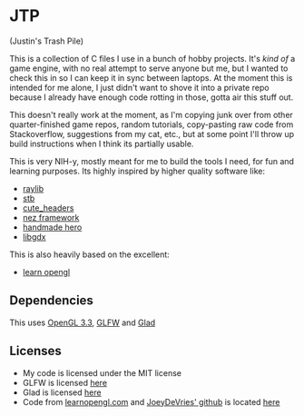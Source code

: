 # JTP

(Justin's Trash Pile)

This is a collection of C files I use in a bunch of hobby projects. It's _kind of_ a game engine, with no real attempt to serve anyone but me, but I wanted to check this in so I can keep it in sync between laptops. At the moment this is intended for me alone, I just didn't want to shove it into a private repo because I already have enough code rotting in those, gotta air this stuff out.

This doesn't really work at the moment, as I'm copying junk over from other quarter-finished game repos, random tutorials, copy-pasting raw code from Stackoverflow, suggestions from my cat, etc., but at some point I'll throw up build instructions when I think its partially usable.

This is very NIH-y, mostly meant for me to build the tools I need, for fun and learning purposes. Its highly inspired by higher quality software like: 

* [raylib](https://www.raylib.com/)
* [stb](https://github.com/nothings/stb)
* [cute_headers](https://github.com/RandyGaul/cute_headers)
* [nez framework](https://github.com/prime31/Nez)
* [handmade hero](https://handmadehero.org/)
* [libgdx](https://libgdx.badlogicgames.com/)

This is also heavily based on the excellent:
* [learn opengl](https://learnopengl.com/)

## Dependencies

This uses [OpenGL 3.3](https://www.opengl.org/), [GLFW](https://www.glfw.org/) and [Glad](https://glad.dav1d.de/)

## Licenses

* My code is licensed under the MIT license
* GLFW is licensed [here](https://github.com/glfw/glfw/blob/master/LICENSE.md)
* Glad is licensed [here](https://github.com/Dav1dde/glad/blob/master/LICENSE)
* Code from [learnopengl.com](https://learnopengl.com) and [JoeyDeVries' github](https://github.com/JoeyDeVries/LearnOpenGL/) is located [here](https://github.com/JoeyDeVries/LearnOpenGL/blob/master/LICENSE.md)
